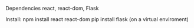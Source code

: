 Dependencies
react, react-dom, Flask

Install:
npm install react react-dom
pip install flask (on a virtual enviroment)